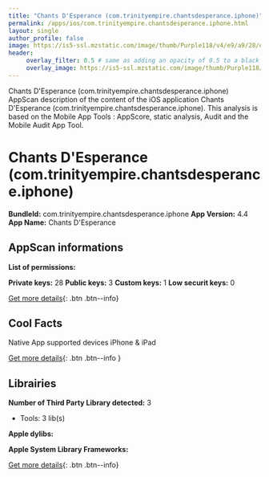 ```yaml
---
title: "Chants D'Esperance (com.trinityempire.chantsdesperance.iphone)"
permalink: /apps/ios/com.trinityempire.chantsdesperance.iphone.html
layout: single
author_profile: false
image: https://is5-ssl.mzstatic.com/image/thumb/Purple118/v4/e9/a9/28/e9a928cf-041c-7fa0-0615-26d44f68082a/AppIcon-1x_U007emarketing-85-220-6.png/512x512bb.jpg
header: 
     overlay_filter: 0.5 # same as adding an opacity of 0.5 to a black background
     overlay_image: https://is5-ssl.mzstatic.com/image/thumb/Purple118/v4/e9/a9/28/e9a928cf-041c-7fa0-0615-26d44f68082a/AppIcon-1x_U007emarketing-85-220-6.png/512x512bb.jpg
---
```

Chants D'Esperance (com.trinityempire.chantsdesperance.iphone) AppScan description of the content of the iOS application Chants D'Esperance (com.trinityempire.chantsdesperance.iphone). This analysis is based on the Mobile App Tools : AppScore, static analysis, Audit and the Mobile Audit App Tool.

# Chants D'Esperance (com.trinityempire.chantsdesperance.iphone)

**BundleId:** com.trinityempire.chantsdesperance.iphone
**App Version:** 4.4
**App Name:** Chants D'Esperance


## AppScan informations 

**List of permissions:** 
  
  
**Private keys:** 28
**Public keys:** 3
**Custom keys:** 1
**Low securit keys:** 0
  
[Get more details](/pricing.html){: .btn .btn--info}

## Cool Facts

Native App
supported devices iPhone & iPad
  
[Get more details](/pricing.html){: .btn .btn--info }

## Librairies 
**Number of Third Party Library detected:** 3
- Tools: 3 lib(s)


**Apple dylibs:**


**Apple System Library Frameworks:**


  
[Get more details](/pricing.html){: .btn .btn--info}

